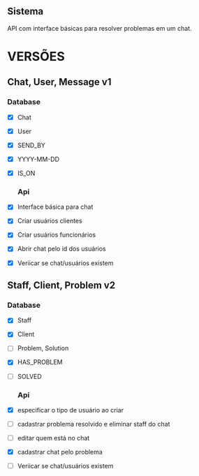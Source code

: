 ## Sistema
API com interface básicas para resolver problemas em um chat.


# VERSÕES
## Chat, User, Message v1
  ### Database
- [x] Chat
- [x] User
- [x] SEND_BY
- [x] YYYY-MM-DD
- [x] IS_ON

  ### Api
- [x] Interface básica para chat
- [x] Criar usuários clientes
- [x] Criar usuários funcionários
- [x] Abrir chat pelo id dos usuários 
- [x] Veriicar se chat/usuários existem


## Staff, Client, Problem v2
  ### Database
- [X] Staff
- [X] Client
- [ ] Problem, Solution
- [x] HAS_PROBLEM
- [ ] SOLVED

  ### Api
- [x] especificar o tipo de usuário ao criar
- [ ] cadastrar problema resolvido e eliminar staff do chat
- [ ] editar quem está no chat
- [x] cadastrar chat pelo problema
- [ ] Veriicar se chat/usuários existem